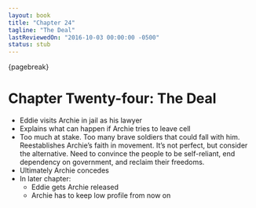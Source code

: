 ```yaml
---
layout: book
title: "Chapter 24"
tagline: "The Deal"
lastReviewedOn: "2016-10-03 00:00:00 -0500"
status: stub
---
```


{pagebreak}

# Chapter Twenty-four: The Deal

- Eddie visits Archie in jail as his lawyer
- Explains what can happen if Archie tries to leave cell
- Too much at stake. Too many brave soldiers that could fall with him. Reestablishes Archie’s faith in movement. It’s not perfect, but consider the alternative. Need to convince the people to be self-reliant, end dependency on government, and reclaim their freedoms.
- Ultimately Archie concedes
- In later chapter:
  - Eddie gets Archie released
  - Archie has to keep low profile from now on
